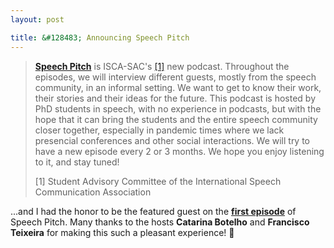 ```yaml
---
layout: post

title: &#128483; Announcing Speech Pitch
---
```

<blockquote>
<strong><a href="https://anchor.fm/isca-sac" target="_blank" rel="noopener">Speech Pitch</a></strong>
is ISCA-SAC's <a href="#section1">[1]</a> new podcast. 
Throughout the episodes, we will interview different guests, mostly from the speech community, in an informal setting. 
We want to get to know their work, their stories and their ideas for the future.
This podcast is hosted by PhD students in speech, with no experience in podcasts, 
but with the hope that it can bring the students and the entire speech community closer together, 
especially in pandemic times where we lack presencial conferences and other social interactions. 
We will try to have a new episode every 2 or 3 months. We hope you enjoy listening to it, and stay tuned!

<p id="section1">[1] Student Advisory Committee of the International Speech Communication Association</p>
</blockquote>

...and I had the honor to be the featured guest on the
<strong><a href="https://anchor.fm/isca-sac/episodes/1-Speech-Pitch-Iona-Gessinger-eufetc" target="_blank" rel="noopener">first episode</a></strong>
of Speech Pitch.
Many thanks to the hosts <strong>Catarina Botelho</strong> and <strong>Francisco Teixeira</strong> for making this such a pleasant experience! &#128079; 



